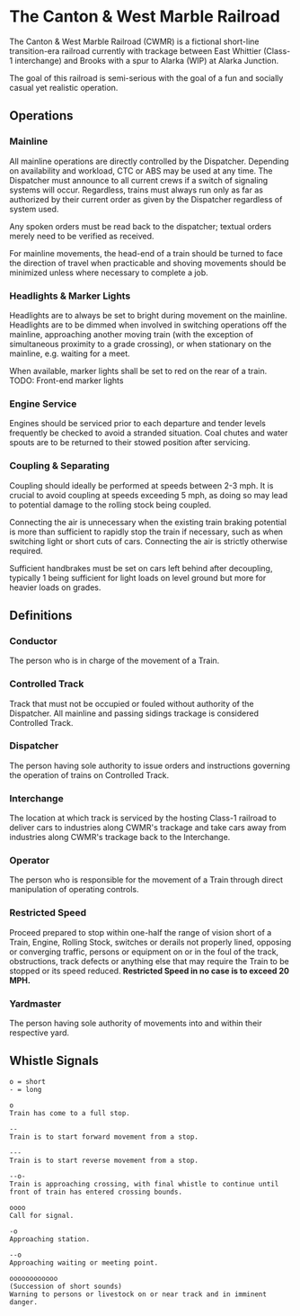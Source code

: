 # The Canton & West Marble Railroad

The Canton & West Marble Railroad (CWMR) is a fictional short-line transition-era railroad currently with trackage between East Whittier (Class-1 interchange) and Brooks with a spur to Alarka (WIP) at Alarka Junction.

The goal of this railroad is semi-serious with the goal of a fun and socially casual yet realistic operation.

## Operations
### Mainline
All mainline operations are directly controlled by the Dispatcher. Depending on availability and workload, CTC or ABS may be used at any time. The Dispatcher must announce to all current crews if a switch of signaling systems will occur. Regardless, trains must always run only as far as authorized by their current order as given by the Dispatcher regardless of system used.

Any spoken orders must be read back to the dispatcher; textual orders merely need to be verified as received.

For mainline movements, the head-end of a train should be turned to face the direction of travel when practicable and shoving movements should be minimized unless where necessary to complete a job.

### Headlights & Marker Lights
Headlights are to always be set to bright during movement on the mainline. Headlights are to be dimmed when involved in switching operations off the mainline, approaching another moving train (with the exception of simultaneous proximity to a grade crossing), or when stationary on the mainline, e.g. waiting for a meet.

When available, marker lights shall be set to red on the rear of a train. TODO: Front-end marker lights

### Engine Service
Engines should be serviced prior to each departure and tender levels frequently be checked to avoid a stranded situation. Coal chutes and water spouts are to be returned to their stowed position after servicing.

### Coupling & Separating
Coupling should ideally be performed at speeds between 2-3 mph. It is crucial to avoid coupling at speeds exceeding 5 mph, as doing so may lead to potential damage to the rolling stock being coupled.

Connecting the air is unnecessary when the existing train braking potential is more than sufficient to rapidly stop the train if necessary, such as when switching light or short cuts of cars. Connecting the air is strictly otherwise required.

Sufficient handbrakes must be set on cars left behind after decoupling, typically 1 being sufficient for light loads on level ground but more for heavier loads on grades.

## Definitions
### Conductor
The person who is in charge of the movement of a Train.

### Controlled Track
Track that must not be occupied or fouled without authority of the Dispatcher. All mainline and passing sidings trackage is considered Controlled Track.

### Dispatcher
The person having sole authority to issue orders and instructions governing the operation of trains on Controlled Track.

### Interchange
The location at which track is serviced by the hosting Class-1 railroad to deliver cars to industries along CWMR's trackage and take cars away from industries along CWMR's trackage back to the Interchange.

### Operator
The person who is responsible for the movement of a Train through direct manipulation of operating controls.

### Restricted Speed
Proceed prepared to stop within one-half the range of vision short of a Train, Engine, Rolling Stock, switches or derails not properly lined, opposing or converging traffic, persons or equipment on or in the foul of the track, obstructions, track defects or anything else that may require the Train to be stopped or its speed reduced. **Restricted Speed in no case is to exceed 20 MPH.**

### Yardmaster
The person having sole authority of movements into and within their respective yard.

## Whistle Signals
```
o = short
- = long

o
Train has come to a full stop.

--
Train is to start forward movement from a stop.

---
Train is to start reverse movement from a stop.

--o-
Train is approaching crossing, with final whistle to continue until front of train has entered crossing bounds.

oooo
Call for signal.

-o
Approaching station.

--o
Approaching waiting or meeting point.

oooooooooooo
(Succession of short sounds)
Warning to persons or livestock on or near track and in imminent danger.
```
